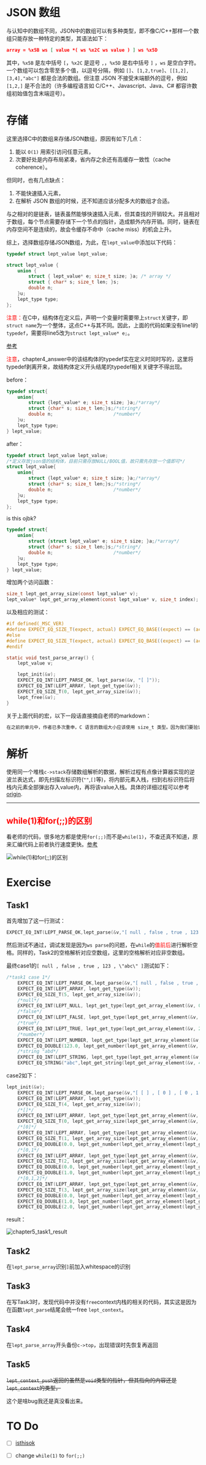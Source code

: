 # JSON 数组

与认知中的数组不同，JSON中的数组可以有多种类型，即不像C/C++那样一个数组只能存放一种特定的类型，其语法如下：

```json
array = %x5B ws [ value *( ws %x2C ws value ) ] ws %x5D
```

其中，`%x5B` 是左中括号 `[`，`%x2C` 是逗号 `,`，`%x5D` 是右中括号 `]` ，`ws` 是空白字符。一个数组可以包含零至多个值，以逗号分隔，例如 `[]`、`[1,2,true]`、`[[1,2],[3,4],"abc"]` 都是合法的数组。但注意 JSON 不接受末端额外的逗号，例如 `[1,2,]` 是不合法的（许多编程语言如 C/C++、Javascript、Java、C# 都容许数组初始值包含末端逗号）。

# 存储

这里选择C中的数组来存储JSON数组，原因有如下几点：

1. 能以 `O(1)` 用索引访问任意元素，
2. 次要好处是内存布局紧凑，省内存之余还有高缓存一致性（cache coherence）。

但同时，也有几点缺点：

1. 不能快速插入元素，
2. 在解析 JSON 数组的时候，还不知道应该分配多大的数组才合适。

与之相对的是链表，链表虽然能够快速插入元素，但其查找的开销较大。并且相对于数组，每个节点需要存储下一个节点的指针，造成额外内存开销。同时，链表在内存空间不是连续的，故会令缓存不命中（cache miss）的机会上升。

综上，选择数组存储JSON数组，为此，在`lept_value`中添加以下代码：

```C
typedef struct lept_value lept_value;

struct lept_value {
    union {
        struct { lept_value* e; size_t size; }a; /* array */
        struct { char* s; size_t len; }s;
        double n;
    }u;
    lept_type type;
};
```

<font color = "red">注意：</font>在C中，结构体在定义后，声明一个变量时需要带上`struct`关键字，即`struct name`为一个整体，这点C++与其不同。因此，上面的代码如果没有line1的`typedef`，需要将line5改为`struct lept_value* e;`。

[参考](https://www.cnblogs.com/qiumingcheng/p/11229041.html)

<font color = "red">注意</font>，chapter4_answer中的该结构体的typedef实在定义时同时写的，这里将typedef剥离开来，故结构体定义开头结尾的typedef相关关键字不得出现。

before：

```C
typedef struct{
	union{
		struct {lept_value* e; size_t size; }a;/*array*/
		struct {char* s; size_t len;}s;/*string*/
		double n;                      /*number*/
	}u;
	lept_type type;
} lept_value;
```

after：

```C
typedef struct lept_value lept_value;
/*定义存放json值的结构体，目前只需存放NULL/BOOL值，故只需先存放一个值即可*/
struct lept_value{
	union{
		struct {lept_value* e; size_t size; }a;/*array*/
		struct {char* s; size_t len;}s;/*string*/
		double n;                      /*number*/
	}u;
	lept_type type;
};
```

<span jump id = "jump">is this ojbk?</span>

```C
typedef struct{
	union{
		struct {struct lept_value* e; size_t size; }a;/*array*/
		struct {char* s; size_t len;}s;/*string*/
		double n;                      /*number*/
	}u;
	lept_type type;
} lept_value;
```

增加两个访问函数：

```C
size_t lept_get_array_size(const lept_value* v);
lept_value* lept_get_array_element(const lept_value* v, size_t index);
```

以及相应的测试：

```C
#if defined(_MSC_VER)
#define EXPECT_EQ_SIZE_T(expect, actual) EXPECT_EQ_BASE((expect) == (actual), (size_t)expect, (size_t)actual, "%Iu")
#else
#define EXPECT_EQ_SIZE_T(expect, actual) EXPECT_EQ_BASE((expect) == (actual), (size_t)expect, (size_t)actual, "%zu")
#endif

static void test_parse_array() {
    lept_value v;

    lept_init(&v);
    EXPECT_EQ_INT(LEPT_PARSE_OK, lept_parse(&v, "[ ]"));
    EXPECT_EQ_INT(LEPT_ARRAY, lept_get_type(&v));
    EXPECT_EQ_SIZE_T(0, lept_get_array_size(&v));
    lept_free(&v);
}
```

关于上面代码的宏，以下一段话直接摘自老师的markdown：

```markdown
在之前的单元中，作者已多次重申，C 语言的数组大小应该使用 size_t 类型。因为我们要验证 lept_get_array_size() 返回值是否正确，所以再为单元测试框架添加一个宏 EXPECT_EQ_SIZE_T。麻烦之处在于，ANSI C（C89）并没有的 size_t 打印方法，在 C99 则加入了 "%zu"，但 VS2015 中才有，之前的 VC 版本使用非标准的 "%Iu"。因此，上面的代码使用条件编译去区分 VC 和其他编译器。虽然这部分不跨平台也不是 ANSI C 标准，但它只在测试程序中，不太影响程序库的跨平台性
```

# 解析

使用同一个堆栈`c->stack`存储数组解析的数据，解析过程有点像计算器实现的逆波兰表达式，即先扫描左标识符(`""`,`[]`等)，将内部元素入栈，扫到右标识符后将栈内元素全部弹出存入value内，再将该value入栈。具体的详细过程可以参考[origin](origin/origin_chapter5.md).

---

## <font color = "red">while(1)和for(;;)的区别</font>

看老师的代码，很多地方都是使用`for(;;)`而不是`while(1)`，不查还真不知道，原来汇编代码上前者执行速度更快。[参考](https://blog.csdn.net/xussy/article/details/91959178)

![while(1)和for(;;)的区别](../graph/while(1)和for(;;)的区别.png)

# Exercise

## Task1

首先增加了这一行测试：

```C
EXPECT_EQ_INT(LEPT_PARSE_OK,lept_parse(&v,"[ null , false , true , 123 , \"abc\" ]"));
```

然后测试不通过，调试发现是因为`ws parse`的问题，在`while`的<font color = "red">值前后</font>进行解析空格。同样的，Task2的空格解析对应空数组，这里的空格解析对应非空数组。

最终case1的`[ null , false , true , 123 , \"abc\" ]`测试如下：

```C
/*task1 case 1*/
    EXPECT_EQ_INT(LEPT_PARSE_OK,lept_parse(&v,"[ null , false , true , 123 , \"abc\" ]"));
    EXPECT_EQ_INT(LEPT_ARRAY, lept_get_type(&v));
    EXPECT_EQ_SIZE_T(5, lept_get_array_size(&v));
    /*null*/
    EXPECT_EQ_INT(LEPT_NULL, lept_get_type(lept_get_array_element(&v, 0)));
    /*false*/
    EXPECT_EQ_INT(LEPT_FALSE, lept_get_type(lept_get_array_element(&v, 1)));
    /*true*/
    EXPECT_EQ_INT(LEPT_TRUE, lept_get_type(lept_get_array_element(&v, 2)));
    /*number*/
    EXPECT_EQ_INT(LEPT_NUMBER, lept_get_type(lept_get_array_element(&v, 3)));
    EXPECT_EQ_DOUBLE(123.0, lept_get_number(lept_get_array_element(&v, 3)));
    /*string "abd*/
    EXPECT_EQ_INT(LEPT_STRING, lept_get_type(lept_get_array_element(&v, 4)));
    EXPECT_EQ_STRING("abc",lept_get_string(lept_get_array_element(&v, 4)),lept_get_string_length(lept_get_array_element(&v, 4)));
```

case2如下：

```C
lept_init(&v);
    EXPECT_EQ_INT(LEPT_PARSE_OK,lept_parse(&v,"[ [ ] , [ 0 ] , [ 0 , 1 ] , [ 0 , 1 , 2 ] ]"));
    EXPECT_EQ_INT(LEPT_ARRAY, lept_get_type(&v));
    EXPECT_EQ_SIZE_T(4, lept_get_array_size(&v));
    /*[]*/
    EXPECT_EQ_INT(LEPT_ARRAY, lept_get_type(lept_get_array_element(&v, 0)));
    EXPECT_EQ_SIZE_T(0, lept_get_array_size(lept_get_array_element(&v, 0)));
    /*[0]*/
    EXPECT_EQ_INT(LEPT_ARRAY, lept_get_type(lept_get_array_element(&v, 1)));
    EXPECT_EQ_SIZE_T(1, lept_get_array_size(lept_get_array_element(&v, 1)));
    EXPECT_EQ_DOUBLE(0.0, lept_get_number(lept_get_array_element(lept_get_array_element(&v, 1),0)));
    /*[0,1*/
    EXPECT_EQ_INT(LEPT_ARRAY, lept_get_type(lept_get_array_element(&v, 2)));
    EXPECT_EQ_SIZE_T(2, lept_get_array_size(lept_get_array_element(&v, 2)));
    EXPECT_EQ_DOUBLE(0.0, lept_get_number(lept_get_array_element(lept_get_array_element(&v, 2),0)));
    EXPECT_EQ_DOUBLE(1.0, lept_get_number(lept_get_array_element(lept_get_array_element(&v, 2),1)));
    /*[0,1,2]*/
    EXPECT_EQ_INT(LEPT_ARRAY, lept_get_type(lept_get_array_element(&v, 3)));
    EXPECT_EQ_SIZE_T(3, lept_get_array_size(lept_get_array_element(&v, 3)));
    EXPECT_EQ_DOUBLE(0.0, lept_get_number(lept_get_array_element(lept_get_array_element(&v, 3),0)));
    EXPECT_EQ_DOUBLE(1.0, lept_get_number(lept_get_array_element(lept_get_array_element(&v, 3),1)));
    EXPECT_EQ_DOUBLE(2.0, lept_get_number(lept_get_array_element(lept_get_array_element(&v, 3),2)));
```

result：

![chapter5_task1_result](../graph/chapter5_task1_result.png)

## Task2

在`lept_parse_array`识别`]`前加入whitespace的识别

## Task3

在写Task3时，发现代码中并没有`free`context内栈的相关的代码，其实这是因为在函数`lept_parse`结尾会统一free `lept_context`。

## Task4

在`lept_parse_array`开头备份`c->top`，出现错误时先恢复再返回

## Task5

~~`lept_context_push`返回的虽然是`void`类型的指针，但其指向的内容还是`lept_context`的类型，~~

这个是啥bug我还是真没看出来。







# TO Do

- [ ] [isthisok](#jump)
- [ ] change `while(1)`  to `for(;;)`

